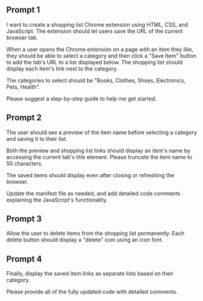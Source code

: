 ## Prompt 1
I want to create a shopping list Chrome extension using HTML, CSS, and JavaScript.
The extension should let users save the URL of the current browser tab.

When a user opens the Chrome extension on a page with an item they like, 
they should be able to select a category and then click a "Save Item" button 
to add the tab's URL to a list displayed below. The shopping list should display 
each item's link next to the category.

The categories to select should be "Books, Clothes, Shoes, Electronics, Pets, Health".

Please suggest a step-by-step guide to help me get started.

## Prompt 2
The user should see a preview of the item name before selecting a category 
and saving it to their list.

Both the preview and shopping list links should display an item's name 
by accessing the current tab's title element. Please truncate the item name to 50 characters.

The saved items should display even after closing or refreshing the browser. 

Update the manifest file as needed, and add detailed code comments 
explaining the JavaScript's functionality.

## Prompt 3
Allow the user to delete items from the shopping list permanently. 
Each delete button should display a "delete" icon using an icon font.

## Prompt 4
Finally, display the saved item links as separate lists based on their category. 

Please provide all of the fully updated code with detailed comments.